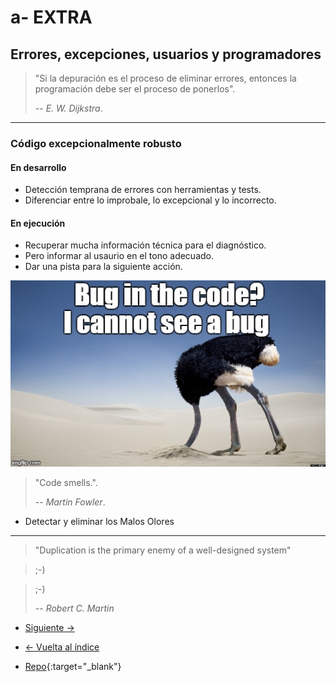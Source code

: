 # a- EXTRA

## Errores, excepciones, usuarios y programadores

> "Si la depuración es el proceso de eliminar errores, entonces la programación debe ser el proceso de ponerlos".
>
> -- _E. W. Dijkstra_.

---

### Código excepcionalmente robusto

#### En desarrollo

- Detección temprana de errores con herramientas y tests.
- Diferenciar entre lo improbale, lo excepcional y lo incorrecto.

#### En ejecución

- Recuperar mucha información técnica para el diagnóstico.
- Pero informar al usaurio en el tono adecuado.
- Dar una pista para la siguiente acción.

![No veo errores](./no-bug.jpg)

> "Code smells.".
>
> -- _Martin Fowler_.

- Detectar y eliminar los Malos Olores

---

> "Duplication is the primary enemy of a well-designed system"

> ;-)

> ;-)
>
> -- _Robert C. Martin_

- [Siguiente ->](./b-end.md)

- [<- Vuelta al índice ](./)

- [Repo](https://github.com/AcademiaBinaria/CleanCode){:target="\_blank"}
